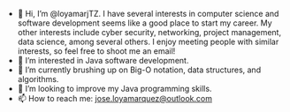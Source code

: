 - 👋 Hi, I’m @loyamarjTZ. I have several interests in computer science and software development seems like a good place to start my career. My other interests include cyber security, networking, project management, data science, among several others. I enjoy meeting people with similar interests, so feel free to shoot me an email!
- 👀 I’m interested in Java software development.
- 🌱 I’m currently brushing up on Big-O notation, data structures, and algorithms.
- 💞️ I’m looking to improve my Java programming skills.
- 📫 How to reach me: jose.loyamarquez@outlook.com

<!---
loyamarjTZ/loyamarjTZ is a ✨ special ✨ repository because its `README.md` (this file) appears on your GitHub profile.
You can click the Preview link to take a look at your changes.
--->
